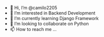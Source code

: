 - 👋 Hi, I’m @camilo2205
- 👀 I’m interested in Backend Development
- 🌱 I’m currently learning Django Framework
- 💞️ I’m looking to collaborate on Python
- 📫 How to reach me ...

<!---
camilo2205/camilo2205 is a ✨ special ✨ repository because its `README.md` (this file) appears on your GitHub profile.
You can click the Preview link to take a look at your changes.
--->
